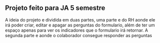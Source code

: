 ## Projeto feito para JA 5 semestre

A ideia do projeto e dividida em duas partes, uma parte e do RH aonde ele irá poder criar, editar e apagar as perguntas do formulario, além de ter um espaço apenas para ver os indicadores que o formulario irá retornar.
A segunda parte e aonde o colaborador consegue responder as perguntas
